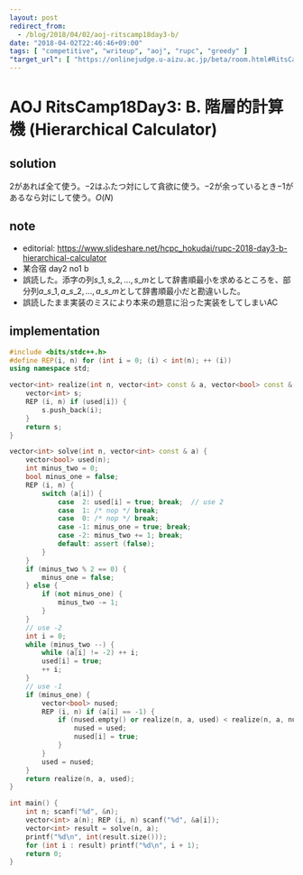 ```yaml
---
layout: post
redirect_from:
  - /blog/2018/04/02/aoj-ritscamp18day3-b/
date: "2018-04-02T22:46:46+09:00"
tags: [ "competitive", "writeup", "aoj", "rupc", "greedy" ]
"target_url": [ "https://onlinejudge.u-aizu.ac.jp/beta/room.html#RitsCamp18Day3/problems/B" ]
---
```


# AOJ RitsCamp18Day3: B. 階層的計算機 (Hierarchical Calculator)

## solution

$2$があれば全て使う。$-2$はふたつ対にして貪欲に使う。$-2$が余っているとき$-1$があるなら対にして使う。$O(N)$

## note

-   editorial: <https://www.slideshare.net/hcpc_hokudai/rupc-2018-day3-b-hierarchical-calculator>
-   某合宿 day2 no1 b
-   誤読した。添字の列$s\_1, s\_2, \dots, s\_m$として辞書順最小を求めるところを、部分列$a\_{s\_1}, a\_{s\_2}, \dots, a\_{s\_m}$として辞書順最小だと勘違いした。
-   誤読したまま実装のミスにより本来の題意に沿った実装をしてしまいAC

## implementation

``` c++
#include <bits/stdc++.h>
#define REP(i, n) for (int i = 0; (i) < int(n); ++ (i))
using namespace std;

vector<int> realize(int n, vector<int> const & a, vector<bool> const & used) {
    vector<int> s;
    REP (i, n) if (used[i]) {
        s.push_back(i);
    }
    return s;
}

vector<int> solve(int n, vector<int> const & a) {
    vector<bool> used(n);
    int minus_two = 0;
    bool minus_one = false;
    REP (i, n) {
        switch (a[i]) {
            case  2: used[i] = true; break;  // use 2
            case  1: /* nop */ break;
            case  0: /* nop */ break;
            case -1: minus_one = true; break;
            case -2: minus_two += 1; break;
            default: assert (false);
        }
    }
    if (minus_two % 2 == 0) {
        minus_one = false;
    } else {
        if (not minus_one) {
            minus_two -= 1;
        }
    }
    // use -2
    int i = 0;
    while (minus_two --) {
        while (a[i] != -2) ++ i;
        used[i] = true;
        ++ i;
    }
    // use -1
    if (minus_one) {
        vector<bool> nused;
        REP (i, n) if (a[i] == -1) {
            if (nused.empty() or realize(n, a, used) < realize(n, a, nused)) {
                nused = used;
                nused[i] = true;
            }
        }
        used = nused;
    }
    return realize(n, a, used);
}

int main() {
    int n; scanf("%d", &n);
    vector<int> a(n); REP (i, n) scanf("%d", &a[i]);
    vector<int> result = solve(n, a);
    printf("%d\n", int(result.size()));
    for (int i : result) printf("%d\n", i + 1);
    return 0;
}
```
